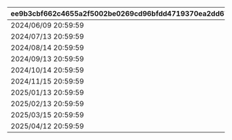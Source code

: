 |ee9b3cbf662c4655a2f5002be0269cd96bfdd4719370ea2dd675d60df90bd35e|145d0dd8f7f2fe183f777df586940f1023d4470fc5076a89e8fcdd0fc9d24492|bddd7b6c1ff14749db8c3cd5e45942d6b97dc6750793553b08a9bcc0805381ab|95e2115d278e62bdf4c91e28cd3a763d308a5d93f2bfee17b5b77e58c17695f4|b33458b896fcfabe432bb068ab1a851cf370a0f859a9739f9bb4905d4c4d2ef1|
| --- | --- | --- | --- | --- |
|2024/06/09 20:59:59|2024/06/05 12:00:00|1001|2024/06/08 12:00:00|2024/06/15 14:59:59|
|2024/07/13 20:59:59|2024/07/09 12:00:00|1002|2024/07/12 12:00:00|2024/07/17 14:59:59|
|2024/08/14 20:59:59|2024/08/10 12:00:00|1003|2024/08/13 12:00:00|2024/08/18 14:59:59|
|2024/09/13 20:59:59|2024/09/09 12:00:00|1004|2024/09/12 12:00:00|2024/09/17 14:59:59|
|2024/10/14 20:59:59|2024/10/10 12:00:00|1005|2024/10/13 12:00:00|2024/10/18 14:59:59|
|2024/11/15 20:59:59|2024/11/11 12:00:00|1006|2024/11/14 12:00:00|2024/11/19 14:59:59|
|2025/01/13 20:59:59|2025/01/09 12:00:00|1007|2025/01/12 20:59:59|2025/01/17 14:59:59|
|2025/02/13 20:59:59|2025/02/09 12:00:00|1008|2025/02/12 20:59:59|2025/02/17 14:59:59|
|2025/03/15 20:59:59|2025/03/10 12:00:00|1009|2025/03/14 20:59:59|2025/03/19 14:59:59|
|2025/04/12 20:59:59|2025/04/08 12:00:00|1010|2025/04/11 20:59:59|2025/04/16 14:59:59|